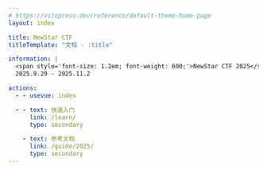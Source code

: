 ```yaml
---
# https://vitepress.dev/reference/default-theme-home-page
layout: index

title: NewStar CTF
titleTemplate: "文档 - :title"

information: |
  <span style='font-size: 1.2em; font-weight: 600;'>NewStar CTF 2025</span>
  2025.9.29 - 2025.11.2

actions:
  - - usevue: index

  - - text: 快速入门
      link: /learn/
      type: secondary

    - text: 参考文档
      link: /guide/2025/
      type: secondary
---
```

